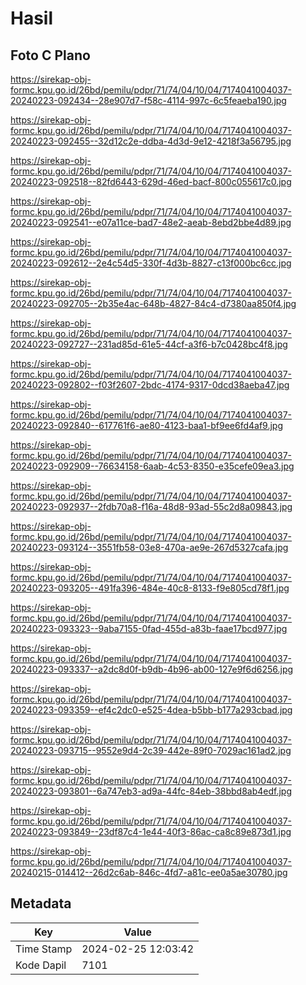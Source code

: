# Hasil

## Foto C Plano

https://sirekap-obj-formc.kpu.go.id/26bd/pemilu/pdpr/71/74/04/10/04/7174041004037-20240223-092434--28e907d7-f58c-4114-997c-6c5feaeba190.jpg

https://sirekap-obj-formc.kpu.go.id/26bd/pemilu/pdpr/71/74/04/10/04/7174041004037-20240223-092455--32d12c2e-ddba-4d3d-9e12-4218f3a56795.jpg

https://sirekap-obj-formc.kpu.go.id/26bd/pemilu/pdpr/71/74/04/10/04/7174041004037-20240223-092518--82fd6443-629d-46ed-bacf-800c055617c0.jpg

https://sirekap-obj-formc.kpu.go.id/26bd/pemilu/pdpr/71/74/04/10/04/7174041004037-20240223-092541--e07a11ce-bad7-48e2-aeab-8ebd2bbe4d89.jpg

https://sirekap-obj-formc.kpu.go.id/26bd/pemilu/pdpr/71/74/04/10/04/7174041004037-20240223-092612--2e4c54d5-330f-4d3b-8827-c13f000bc6cc.jpg

https://sirekap-obj-formc.kpu.go.id/26bd/pemilu/pdpr/71/74/04/10/04/7174041004037-20240223-092705--2b35e4ac-648b-4827-84c4-d7380aa850f4.jpg

https://sirekap-obj-formc.kpu.go.id/26bd/pemilu/pdpr/71/74/04/10/04/7174041004037-20240223-092727--231ad85d-61e5-44cf-a3f6-b7c0428bc4f8.jpg

https://sirekap-obj-formc.kpu.go.id/26bd/pemilu/pdpr/71/74/04/10/04/7174041004037-20240223-092802--f03f2607-2bdc-4174-9317-0dcd38aeba47.jpg

https://sirekap-obj-formc.kpu.go.id/26bd/pemilu/pdpr/71/74/04/10/04/7174041004037-20240223-092840--617761f6-ae80-4123-baa1-bf9ee6fd4af9.jpg

https://sirekap-obj-formc.kpu.go.id/26bd/pemilu/pdpr/71/74/04/10/04/7174041004037-20240223-092909--76634158-6aab-4c53-8350-e35cefe09ea3.jpg

https://sirekap-obj-formc.kpu.go.id/26bd/pemilu/pdpr/71/74/04/10/04/7174041004037-20240223-092937--2fdb70a8-f16a-48d8-93ad-55c2d8a09843.jpg

https://sirekap-obj-formc.kpu.go.id/26bd/pemilu/pdpr/71/74/04/10/04/7174041004037-20240223-093124--3551fb58-03e8-470a-ae9e-267d5327cafa.jpg

https://sirekap-obj-formc.kpu.go.id/26bd/pemilu/pdpr/71/74/04/10/04/7174041004037-20240223-093205--491fa396-484e-40c8-8133-f9e805cd78f1.jpg

https://sirekap-obj-formc.kpu.go.id/26bd/pemilu/pdpr/71/74/04/10/04/7174041004037-20240223-093323--9aba7155-0fad-455d-a83b-faae17bcd977.jpg

https://sirekap-obj-formc.kpu.go.id/26bd/pemilu/pdpr/71/74/04/10/04/7174041004037-20240223-093337--a2dc8d0f-b9db-4b96-ab00-127e9f6d6256.jpg

https://sirekap-obj-formc.kpu.go.id/26bd/pemilu/pdpr/71/74/04/10/04/7174041004037-20240223-093359--ef4c2dc0-e525-4dea-b5bb-b177a293cbad.jpg

https://sirekap-obj-formc.kpu.go.id/26bd/pemilu/pdpr/71/74/04/10/04/7174041004037-20240223-093715--9552e9d4-2c39-442e-89f0-7029ac161ad2.jpg

https://sirekap-obj-formc.kpu.go.id/26bd/pemilu/pdpr/71/74/04/10/04/7174041004037-20240223-093801--6a747eb3-ad9a-44fc-84eb-38bbd8ab4edf.jpg

https://sirekap-obj-formc.kpu.go.id/26bd/pemilu/pdpr/71/74/04/10/04/7174041004037-20240223-093849--23df87c4-1e44-40f3-86ac-ca8c89e873d1.jpg

https://sirekap-obj-formc.kpu.go.id/26bd/pemilu/pdpr/71/74/04/10/04/7174041004037-20240215-014412--26d2c6ab-846c-4fd7-a81c-ee0a5ae30780.jpg


## Metadata

| Key        | Value               |
| ---------- | ------------------- |
| Time Stamp | 2024-02-25 12:03:42 |
| Kode Dapil | 7101                |



